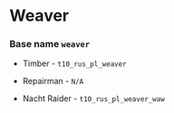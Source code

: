 
# Weaver 
### Base name `weaver`

 - Timber - `t10_rus_pl_weaver`

 - Repairman - ` N/A `

 - Nacht Raider - `t10_rus_pl_weaver_waw`

   
